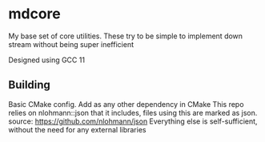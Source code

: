# mdcore
My base set of core utilities. These try to be simple to implement down stream without being super inefficient

Designed using GCC 11

## Building
Basic CMake config. Add as any other dependency in CMake
This repo relies on nlohmann::json that it includes, files using this are marked as json. source: https://github.com/nlohmann/json
Everything else is self-sufficient, without the need for any external libraries
